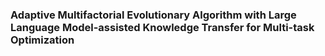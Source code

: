 ### Adaptive Multifactorial Evolutionary Algorithm with Large Language Model-assisted Knowledge Transfer for Multi-task Optimization
